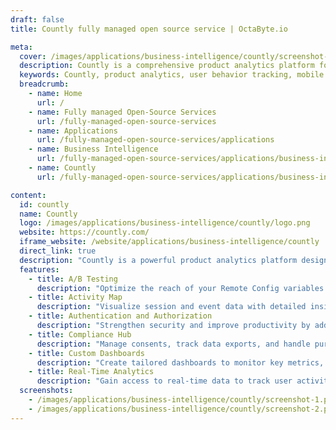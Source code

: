 ```yaml
---
draft: false
title: Countly fully managed open source service | OctaByte.io

meta:
  cover: /images/applications/business-intelligence/countly/screenshot-1.jpg
  description: Countly is a comprehensive product analytics platform for mobile, web, and desktop apps, enabling teams to track user behavior, perform A/B testing, and optimize performance.
  keywords: Countly, product analytics, user behavior tracking, mobile app analytics, web analytics, desktop app analytics, A/B testing, activity mapping, app optimization, user insights, data-driven decisions, app performance, user engagement, analytics platform
  breadcrumb:
    - name: Home
      url: /
    - name: Fully managed Open-Source Services
      url: /fully-managed-open-source-services
    - name: Applications
      url: /fully-managed-open-source-services/applications
    - name: Business Intelligence
      url: /fully-managed-open-source-services/applications/business-intelligence
    - name: Countly
      url: /fully-managed-open-source-services/applications/business-intelligence/countly

content:
  id: countly
  name: Countly
  logo: /images/applications/business-intelligence/countly/logo.png
  website: https://countly.com/
  iframe_website: /website/applications/business-intelligence/countly
  direct_link: true
  description: "Countly is a powerful product analytics platform designed to help teams track, analyze, and act on user actions and behaviors across mobile, web, and desktop applications. By providing in-depth insights into how users interact with your application, Countly enables businesses to make data-driven decisions that improve user engagement, enhance app performance, and drive growth. With features like A/B testing, activity mapping, and robust authentication tools, Countly helps you gain actionable insights and optimize your app experience."
  features:
    - title: A/B Testing
      description: "Optimize the reach of your Remote Config variables and measure their impact on your app’s behavior to deliver personalized experiences for users."
    - title: Activity Map
      description: "Visualize session and event data with detailed insights at the country, state, and city level to better understand user engagement across different regions."
    - title: Authentication and Authorization
      description: "Strengthen security and improve productivity by adding advanced authentication and authorization features to your app."
    - title: Compliance Hub
      description: "Manage consents, track data exports, and handle purge requests in one centralized hub to ensure compliance with data protection regulations."
    - title: Custom Dashboards
      description: "Create tailored dashboards to monitor key metrics, track app performance, and easily share insights with your team for informed decision-making."
    - title: Real-Time Analytics
      description: "Gain access to real-time data to track user activity and app performance, enabling swift actions based on up-to-the-minute insights."
  screenshots:
    - /images/applications/business-intelligence/countly/screenshot-1.png
    - /images/applications/business-intelligence/countly/screenshot-2.png
---
```

